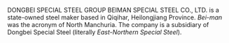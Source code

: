 DONGBEI SPECIAL STEEL GROUP BEIMAN SPECIAL STEEL CO., LTD. is a state-owned steel maker based in Qiqihar, Heilongjiang Province. _Bei-man_ was the acronym of North Manchuria. The company is a subsidiary of Dongbei Special Steel (literally _East-Northern Special Steel_).
